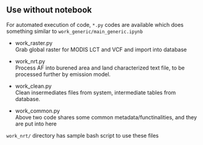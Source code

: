 ## Use without notebook

For automated execution of code, `*.py` codes are available which does something similar to `work_generic/main_generic.ipynb` 

* work_raster.py<br />
Grab global raster for MODIS LCT and VCF and import into database

* work_nrt.py<br />
Process AF into burened area and land characterized text file, to be processed further by emission model.

* work_clean.py<br />
Clean insermediates files from system, intermediate tables from database.

* work_common.py<br />
Above two code shares some common metadata/functinalities, and they are put into here

`work_nrt/` directory has sample bash script to use these files
